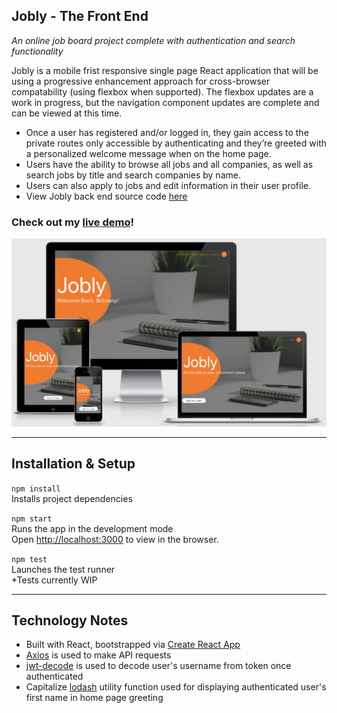 
## Jobly - The Front End

<em>An online job board project complete with authentication and search functionality</em>

Jobly is a mobile frist responsive single page React application that will be using a progressive enhancement approach for cross-browser compatability (using flexbox when supported). The flexbox updates are a work in progress, but the navigation component updates are complete and can be viewed at this time.

* Once a user has registered and/or logged in, they gain access to the private routes only accessible by authenticating and they’re greeted with a personalized welcome message when on the home page.
* Users have the ability to browse all jobs and all companies, as well as search jobs by title and search companies by name.
* Users can also apply to jobs and edit information in their user profile.
* View Jobly back end source code [here](https://github.com/b-juravic/jobly-backend-express)

### Check out my [live demo](https://jobly.demo.brittianyjuravic.com/)!
![Jobly home page](./jobly.png "Jobly home page on multiple devices")

--------------------------
## Installation & Setup

`npm install`<br />
Installs project dependencies

`npm start`<br />
Runs the app in the development mode<br />
Open [http://localhost:3000](http://localhost:3000) to view in the browser.

`npm test`<br />
Launches the test runner<br />
*Tests currently WIP

--------------------------
## Technology Notes

* Built with React, bootstrapped via [Create React App](https://github.com/facebook/create-react-app)
* [Axios](https://github.com/axios/axios) is used to make API requests
* [jwt-decode](https://www.npmjs.com/package/jwt-decode) is used to decode user's username from token once authenticated
* Capitalize [lodash](https://lodash.com/docs/4.17.15) utility function used for displaying authenticated user's first name in home page greeting

